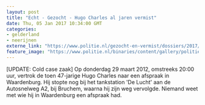 ```yaml
---
layout: post
title: "Echt - Gezocht - Hugo Charles al jaren vermist"
date: Thu, 05 Jan 2017 10:34:00 GMT
categories: 
- gelderland 
- neerijnen 
externe_link: "https://www.politie.nl/gezocht-en-vermist/dossiers/2017/10-echt-hugo-charles-al-jaren-vermist/de-zaak.html"
feature_image: "https://www.politie.nl/binaries/content/gallery/politie/gezocht/dossiers/2017/coldcasekalender-fotos/10-lg/charles.jpg"
---
```


[UPDATE: Cold case zaak] Op donderdag 29 maart 2012, omstreeks 20:00 uur, vertrok de toen 47-jarige Hugo Charles naar een afspraak in Waardenburg. Hij stopte nog bij het tankstation 'De Lucht' aan de Autosnelweg A2, bij Bruchem, waarna hij zijn weg vervolgde. Niemand weet met wie hij in Waardenburg een afspraak had.
